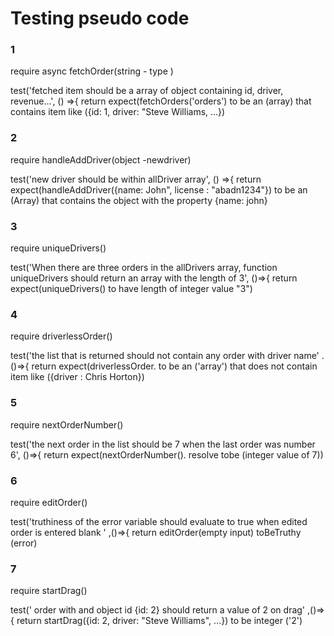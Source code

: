 # Testing pseudo code

### 1 
require async fetchOrder(string - type )

test('fetched item should be a array of object containing id, driver, revenue...', () =>{
  return expect(fetchOrders('orders') to be an (array) that contains item like ({id: 1, driver: "Steve Williams, ...})
  
 ### 2
 
require handleAddDriver(object -newdriver)
 
test('new driver should be within allDriver array', () =>{
   return expect(handleAddDriver({name: John", license : "abadn1234"}) to be an (Array) that contains the object with the property {name: john}


### 3

require uniqueDrivers()

test('When there are three orders in the allDrivers array, function uniqueDrivers should return an array with the length of 3', ()=>{
  return expect(uniqueDrivers() to have length of integer value "3")
  
### 4

require driverlessOrder()

test('the list that is returned should not contain any order with driver name' .()=>{
	return expect(driverlessOrder. to be an ('array') that does not contain item like ({driver : Chris Horton})
  
### 5

require nextOrderNumber()

test('the next order in the list should be 7 when the last order was number 6', ()=>{
	return expect(nextOrderNumber(). resolve tobe (integer value of 7))
  
### 6

require editOrder()

test('truthiness of the error variable should evaluate to true when edited order is entered blank ' ,()=>{
	return editOrder(empty input) toBeTruthy (error)
  
 ### 7
 
require startDrag()

test(' order with and object id {id: 2} should return a value of 2 on drag' ,()=>{
	return startDrag({id: 2, driver: "Steve Williams", ...}) to be integer ('2')

  
  
  
